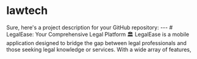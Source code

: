 # lawtech
Sure, here's a project description for your GitHub repository:  ---  # LegalEase: Your Comprehensive Legal Platform 🏛️  LegalEase is a mobile application designed to bridge the gap between legal professionals and those seeking legal knowledge or services. With a wide array of features, 
